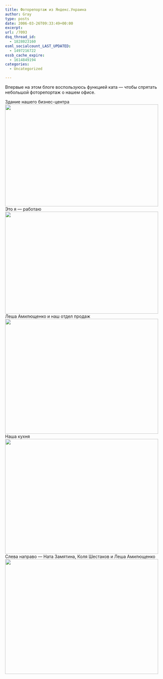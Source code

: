```yaml
---
title: Фоторепортаж из Яндекс.Украина
author: Gray
type: posts
date: 2006-03-26T09:33:49+00:00
excerpt:
url: /7093
dsq_thread_id:
  - 1828023160
esml_socialcount_LAST_UPDATED:
  - 1497216722
essb_cache_expire:
  - 1614849194
categories:
  - Uncategorized

---
```








Впервые на этом блоге воспользуюсь функцией ката &#8212; чтобы спрятать небольшой фоторепортаж о нашем офисе. 

Здание нашего бизнес-центра  
<img src="https://i1.wp.com/images16.fotki.com/v3/photos/5/520379/3373663/office_1003-vi.jpg?resize=500%2C333" title="" width="500" height="333" border="0" data-recalc-dims="1" />  
Это я &#8212; работаю  
<img src="https://i2.wp.com/images17.fotki.com/v294/photos/5/520379/3373663/office_1020-vi.jpg?resize=500%2C333" title="" width="500" height="333" border="0" data-recalc-dims="1" />  
Леша Амилющенко и наш отдел продаж  
<img src="https://i0.wp.com/images17.fotki.com/v293/photos/5/520379/3373663/007338-vi.jpg?resize=500%2C375" title="" width="500" height="375" border="0" data-recalc-dims="1" />  
Наша кухня  
<img src="https://i0.wp.com/images1.fotki.com/v291/photos/5/520379/3373663/office012-vi.jpg?resize=500%2C375" title="" width="500" height="375" border="0" data-recalc-dims="1" />  
Слева направо &#8212; Ната Замятина, Коля Шестаков и Леша Амилющенко  
<img src="https://i0.wp.com/images1.fotki.com/v290/photos/5/520379/3373663/007340-vi.jpg?resize=500%2C375" title="" width="500" height="375" border="0" data-recalc-dims="1" />